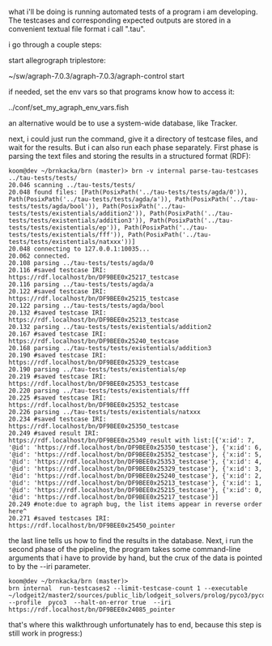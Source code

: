 what i'll be doing is running automated tests of a program i am developing. The testcases and corresponding expected outputs are stored in a convenient textual file format i call ".tau".

i go through a couple steps:

start allegrograph triplestore:

~/sw/agraph-7.0.3/agraph-7.0.3/agraph-control start

if needed, set the env vars so that programs know how to access it:

../conf/set_my_agraph_env_vars.fish 

an alternative would be to use a system-wide database, like Tracker.

next, i could just run the command, give it a directory of testcase files, and wait for the results. But i can also run each phase separately. First phase is parsing the text files and storing the results in a structured format (RDF):
	
```
koom@dev ~/brnkacka/brn (master)> brn -v internal parse-tau-testcases ../tau-tests/tests/
20.046 scanning ../tau-tests/tests/
20.048 found files: [Path(PosixPath('../tau-tests/tests/agda/0')), Path(PosixPath('../tau-tests/tests/agda/a')), Path(PosixPath('../tau-tests/tests/agda/bool')), Path(PosixPath('../tau-tests/tests/existentials/addition2')), Path(PosixPath('../tau-tests/tests/existentials/addition3')), Path(PosixPath('../tau-tests/tests/existentials/ep')), Path(PosixPath('../tau-tests/tests/existentials/fff')), Path(PosixPath('../tau-tests/tests/existentials/natxxx'))]
20.048 connecting to 127.0.0.1:10035...
20.062 connected.
20.108 parsing ../tau-tests/tests/agda/0
20.116 #saved testcase IRI: https://rdf.localhost/bn/DF9BEE0x25217_testcase
20.116 parsing ../tau-tests/tests/agda/a
20.122 #saved testcase IRI: https://rdf.localhost/bn/DF9BEE0x25215_testcase
20.122 parsing ../tau-tests/tests/agda/bool
20.132 #saved testcase IRI: https://rdf.localhost/bn/DF9BEE0x25213_testcase
20.132 parsing ../tau-tests/tests/existentials/addition2
20.167 #saved testcase IRI: https://rdf.localhost/bn/DF9BEE0x25240_testcase
20.168 parsing ../tau-tests/tests/existentials/addition3
20.190 #saved testcase IRI: https://rdf.localhost/bn/DF9BEE0x25329_testcase
20.190 parsing ../tau-tests/tests/existentials/ep
20.219 #saved testcase IRI: https://rdf.localhost/bn/DF9BEE0x25353_testcase
20.220 parsing ../tau-tests/tests/existentials/fff
20.225 #saved testcase IRI: https://rdf.localhost/bn/DF9BEE0x25352_testcase
20.226 parsing ../tau-tests/tests/existentials/natxxx
20.234 #saved testcase IRI: https://rdf.localhost/bn/DF9BEE0x25350_testcase
20.249 #saved result IRI: https://rdf.localhost/bn/DF9BEE0x25349_result with list:[{'x:id': 7, '@id': 'https://rdf.localhost/bn/DF9BEE0x25350_testcase'}, {'x:id': 6, '@id': 'https://rdf.localhost/bn/DF9BEE0x25352_testcase'}, {'x:id': 5, '@id': 'https://rdf.localhost/bn/DF9BEE0x25353_testcase'}, {'x:id': 4, '@id': 'https://rdf.localhost/bn/DF9BEE0x25329_testcase'}, {'x:id': 3, '@id': 'https://rdf.localhost/bn/DF9BEE0x25240_testcase'}, {'x:id': 2, '@id': 'https://rdf.localhost/bn/DF9BEE0x25213_testcase'}, {'x:id': 1, '@id': 'https://rdf.localhost/bn/DF9BEE0x25215_testcase'}, {'x:id': 0, '@id': 'https://rdf.localhost/bn/DF9BEE0x25217_testcase'}]
20.249 #note:due to agraph bug, the list items appear in reverse order here^
20.271 #saved testcases IRI: https://rdf.localhost/bn/DF9BEE0x25450_pointer
```

the last line tells us how to find the results in the database. Next, i run the second phase of the pipeline, the program takes some command-line arguments that i have to provide by hand, but the crux of the data is pointed to by the --iri parameter.

```
koom@dev ~/brnkacka/brn (master)> 
brn internal  run-testcases2 --limit-testcase-count 1 --executable ~/lodgeit2/master2/sources/public_lib/lodgeit_solvers/prolog/pyco3/pyco3_in_devrunner.sh --profile  pyco3  --halt-on-error true  --iri https://rdf.localhost/bn/DF9BEE0x24085_pointer
```

that's where this walkthrough unfortunately has to end, because this step is still work in progress:)

